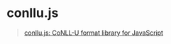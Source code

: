 # conllu.js

> [conllu.js: CoNLL-U format library for JavaScript](http://spyysalo.github.io/conllu.js/)

